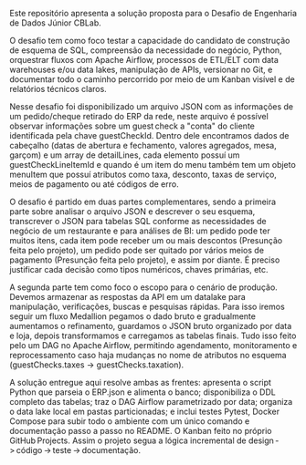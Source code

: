 Este repositório apresenta a solução proposta para o Desafio de Engenharia de Dados Júnior CBLab.

O desafio tem como foco testar a capacidade do candidato de construção de esquema de SQL, compreensão da necessidade do negócio, Python, orquestrar fluxos com Apache Airflow, processos de ETL/ELT com data warehouses e/ou data lakes, manipulação de APIs, versionar no Git, e documentar todo o caminho percorrido por meio de um Kanban visível e de relatórios técnicos claros. 

Nesse desafio foi disponibilizado um arquivo JSON com as informações de um pedido/cheque retirado do ERP da rede, neste arquivo é possível observar informações sobre um guest check a "conta" do cliente identificada pela chave guestCheckId. Dentro dele encontramos dados de cabeçalho (datas de abertura e fechamento, valores agregados, mesa, garçom) e um array de detailLines, cada elemento possuí um guestCheckLineItemId e quando é um item do menu também tem um objeto menuItem que possuí atributos como taxa, desconto, taxas de serviço, meios de pagamento ou até códigos de erro.

O desafio é partido em duas partes complementares, sendo a primeira parte sobre analisar o arquivo JSON e descrever o seu esquema, transcrever o JSON para tabelas SQL conforme as necessidades de negócio de um restaurante e para análises de BI: um pedido pode ter muitos itens, cada item pode receber um ou mais descontos (Presunção feita pelo projeto), um pedido pode ser quitado por vários meios de pagamento (Presunção feita pelo projeto), e assim por diante. É preciso justificar cada decisão como tipos numéricos, chaves primárias, etc.

A segunda parte tem como foco o escopo para o cenário de produção. Devemos armazenar as respostas da API em um datalake para manipulação, verificações, buscas e pesquisas rápidas. Para isso iremos seguir um fluxo Medallion pegamos o dado bruto e gradualmente aumentamos o refinamento, guardamos o JSON bruto organizado por data e loja, depois transformamos e carregamos as tabelas finais. Tudo isso feito pelo um DAG no Apache Airflow, permitindo agendamento, monitoramento e reprocessamento caso haja mudanças no nome de atributos no esquema (guestChecks.taxes -> guestChecks.taxation).

A solução entregue aqui resolve ambas as frentes: apresenta o script Python que parseia o ERP.json e alimenta o banco; disponibiliza o DDL completo das tabelas; traz o DAG Airflow parametrizado por data; organiza o data lake local em pastas particionadas; e inclui testes Pytest, Docker Compose para subir todo o ambiente com um único comando e documentação passo a passo no README. O Kanban feito no próprio GitHub Projects. Assim o projeto segua a lógica incremental de design -> código -> teste -> documentação.